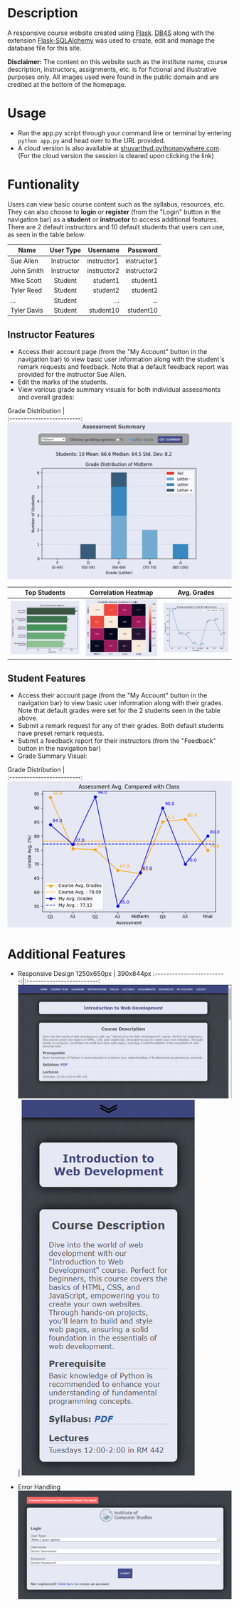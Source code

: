 # Description
A responsive course website created using [Flask](https://flask.palletsprojects.com/en/3.0.x/). [DB4S](https://sqlitebrowser.org/) along with the extension [Flask-SQLAlchemy](https://flask-sqlalchemy.palletsprojects.com/en/3.1.x/) was used to create, edit and manage the database file for this site.

**Disclaimer:** The content on this website such as the institute name, course description, instructors, assignments, etc. is for fictional and illustrative purposes only. All images used were found in the public domain and are credited at the bottom of the homepage.

# Usage
* Run the app.py script through your command line or terminal by entering `python app.py` and head over to the URL provided.
* A cloud version is also available at [shuvarthyd.pythonanywhere.com](https://shuvarthyd.pythonanywhere.com/). (For the cloud version the session is cleared upon clicking the link)

# Funtionality
Users can view basic course content such as the syllabus, resources, etc. They can also choose to **login** or **register** (from the "Login" button in the navigation bar) as a **student** or **instructor** to access additional features. There are 2 default instructors and 10 default students that users can use, as seen in the table below:

| Name          | User Type     | Username  | Password |
| ------------- |:-------------:| ---------:| --------:|
| Sue Allen     | Instructor    | instructor1 | instructor1 |
| John Smith    | Instructor    | instructor2 | instructor2 |
| Mike Scott    | Student       | student1    | student1    |
| Tyler Reed    | Student       | student2    | student2    |
| ...   | Student       | ...    | ...    |
| Tyler Davis    | Student       | student10    | student10    |

## Instructor Features
   - Access their account page (from the "My Account" button in the navigation bar) to view basic user information along with the student's remark requests and feedback. Note that 
     a default feedback report was provided for the instructor Sue Allen.
   - Edit the marks of the students.
   - View various grade summary visuals for both individual assessments and overall grades:
  
   Grade Distribution                 |  
   :-------------------------:
   ![img](static/img/Instructor_Vis1.png)  
     
   Top Students              |  Correlation Heatmap   |  Avg. Grades
   :-------------------------:|:-------------------------:|:-------------------------:
   ![img](static/img/Instructor_Vis2.png)  |  ![img](static/img/Instructor_Vis3.png)   |  ![img](static/img/Instructor_Vis4.png)

## Student Features
   - Access their account page (from the "My Account" button in the navigation bar) to view basic user information along with their grades. Note that default grades were set for the 2 students seen in the table above.
   - Submit a remark request for any of their grades. Both default students have preset remark requests.
   - Submit a feedback report for their instructors (from the "Feedback" button in the navigation bar)
   - Grade Summary Visual:

   Grade Distribution                 |  
   :-------------------------:
   ![img](static/img/Student_Vis1.png)  

# Additional Features
* Responsive Design
   1250x650px                 |  390x844px
   :-------------------------:|:-------------------------:
   ![img](static/img/1250x650.png)  |  ![img](static/img/390x844.png)

* Error Handling
![img](static/img/Error.png)

